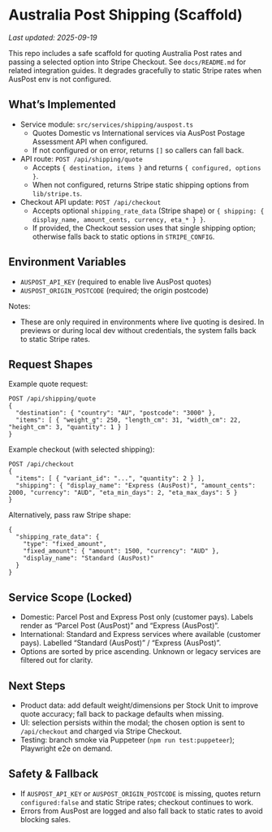 # Australia Post Shipping (Scaffold)

_Last updated: 2025-09-19_

This repo includes a safe scaffold for quoting Australia Post rates and passing a selected option into Stripe Checkout. See `docs/README.md` for related integration guides. It degrades gracefully to static Stripe rates when AusPost env is not configured.

## What’s Implemented
- Service module: `src/services/shipping/auspost.ts`
  - Quotes Domestic vs International services via AusPost Postage Assessment API when configured.
  - If not configured or on error, returns `[]` so callers can fall back.
- API route: `POST /api/shipping/quote`
  - Accepts `{ destination, items }` and returns `{ configured, options }`.
  - When not configured, returns Stripe static shipping options from `lib/stripe.ts`.
- Checkout API update: `POST /api/checkout`
  - Accepts optional `shipping_rate_data` (Stripe shape) or `{ shipping: { display_name, amount_cents, currency, eta_* } }`.
  - If provided, the Checkout session uses that single shipping option; otherwise falls back to static options in `STRIPE_CONFIG`.

## Environment Variables
- `AUSPOST_API_KEY` (required to enable live AusPost quotes)
- `AUSPOST_ORIGIN_POSTCODE` (required; the origin postcode)

Notes:
- These are only required in environments where live quoting is desired. In previews or during local dev without credentials, the system falls back to static Stripe rates.

## Request Shapes
Example quote request:

```
POST /api/shipping/quote
{
  "destination": { "country": "AU", "postcode": "3000" },
  "items": [ { "weight_g": 250, "length_cm": 31, "width_cm": 22, "height_cm": 3, "quantity": 1 } ]
}
```

Example checkout (with selected shipping):

```
POST /api/checkout
{
  "items": [ { "variant_id": "...", "quantity": 2 } ],
  "shipping": { "display_name": "Express (AusPost)", "amount_cents": 2000, "currency": "AUD", "eta_min_days": 2, "eta_max_days": 5 }
}
```

Alternatively, pass raw Stripe shape:

```
{
  "shipping_rate_data": {
    "type": "fixed_amount",
    "fixed_amount": { "amount": 1500, "currency": "AUD" },
    "display_name": "Standard (AusPost)"
  }
}
```

## Service Scope (Locked)
- Domestic: Parcel Post and Express Post only (customer pays). Labels render as “Parcel Post (AusPost)” and “Express (AusPost)”.
- International: Standard and Express services where available (customer pays). Labelled “Standard (AusPost)” / “Express (AusPost)”.
- Options are sorted by price ascending. Unknown or legacy services are filtered out for clarity.

## Next Steps
- Product data: add default weight/dimensions per Stock Unit to improve quote accuracy; fall back to package defaults when missing.
- UI: selection persists within the modal; the chosen option is sent to `/api/checkout` and charged via Stripe Checkout.
- Testing: branch smoke via Puppeteer (`npm run test:puppeteer`); Playwright e2e on demand.

## Safety & Fallback
- If `AUSPOST_API_KEY` or `AUSPOST_ORIGIN_POSTCODE` is missing, quotes return `configured:false` and static Stripe rates; checkout continues to work.
- Errors from AusPost are logged and also fall back to static rates to avoid blocking sales.

